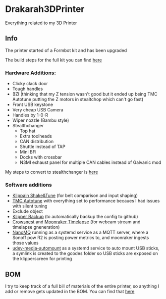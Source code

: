 # Drakarah3DPrinter
Everything related to my 3D Printer

## Info

The printer started of a Formbot kit and has been upgraded

The build steps for the full kit you can find [here](https://github.com/Zev-se/Formbot-voron-2.4-build-guide)

### Hardware Additions:

 - Clicky clack door
 - Tough handles
 - BZI (thinking that my Z tension wasn't good but it ended up being TMC Autotune putting the Z motors in stealtchop which can't go fast)
 - Front USB keystone
 - Very cheap USB Camera
 - Handles by 1-0-R
 - Wiper nozzle (Bambu style)
 - Stealthchanger
    - Top hat
    - Extra toolheads
    - CAN distribution
    - Shuttle instead of TAP
    - Mini BFI
    - Docks with crossbar
    - N3MI exhaust panel for multiple CAN cables instead of Galvanic mod

My steps to convert to stealthchanger is [here](journey-to-stealthchanger.md)

### Software additions

 - [Klippain Shake&Tune](https://github.com/Frix-x/klippain-shaketune) (for belt comparison and input shaping)
 - [TMC Autotune](https://github.com/andrewmcgr/klipper_tmc_autotune) with everything set to performance becaues I had issues with silent tuning
 - Exclude object
 - [Klipper Backup](https://klipperbackup.xyz/) (to automatically backup the config to github)
 - [Crowsnest](https://github.com/mainsail-crew/crowsnest) and [Moonraker Timelapse](https://github.com/mainsail-crew/moonraker-timelapse) (for webcam stream and timelapse gneneration)
 - [NanoMQ](https://nanomq.io/) running as a systemd service as a MQTT server, where a Sonoff pow R2 is posting power metrics to, and moonraker ingests those values
 - [udev-media-automount](https://github.com/Ferk/udev-media-automount) as a systemd service to auto mount USB sticks, a symlink is created to the gcodes folder so USB sticks are exposed on the klipperscreen for printing
   

## BOM

I try to keep track of a full bill of materials of the entire printer, so anything I add or remove gets updated in the BOM. You can find that [here](BOM.xslx)
